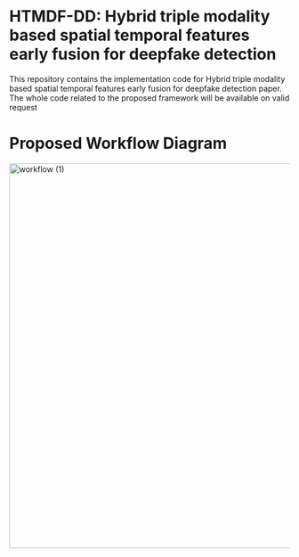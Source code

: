# HTMDF-DD: Hybrid triple modality based spatial temporal features early fusion for deepfake detection
This repository contains the implementation code for Hybrid triple modality based spatial temporal features early fusion for deepfake detection paper. The whole code related to the proposed framework will be available on valid request
# Proposed Workflow Diagram
<img width="796" height="691" alt="workflow (1)" src="https://github.com/user-attachments/assets/cf1b1e45-5fb7-469f-b707-fdf1bb33ab05" />


